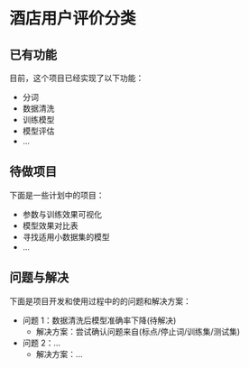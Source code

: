 # 酒店用户评价分类

## 已有功能

目前，这个项目已经实现了以下功能：

- 分词
- 数据清洗
- 训练模型
- 模型评估
- ...

## 待做项目

下面是一些计划中的项目：

- 参数与训练效果可视化
- 模型效果对比表
- 寻找适用小数据集的模型
- ...

## 问题与解决

下面是项目开发和使用过程中的的问题和解决方案：

- 问题 1：数据清洗后模型准确率下降(待解决)
  - 解决方案：尝试确认问题来自(标点/停止词/训练集/测试集)
- 问题 2：...
  - 解决方案：...

